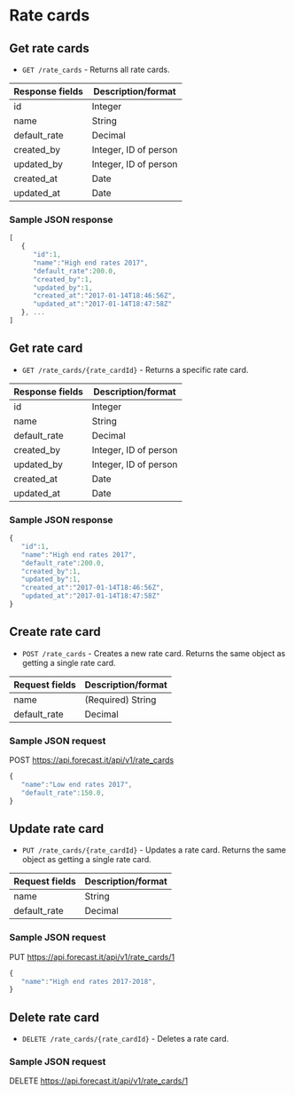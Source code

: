 # Rate cards

## Get rate cards

* `GET /rate_cards` - Returns all rate cards.

|Response fields | Description/format|
|------------ | -------------|
|id | Integer|
|name | String|
|default_rate | Decimal|
|created_by | Integer, ID of person|
|updated_by | Integer, ID of person|
|created_at | Date|
|updated_at | Date|

### Sample JSON response
```javascript
[
   {
      "id":1,
      "name":"High end rates 2017",
      "default_rate":200.0,
      "created_by":1,
      "updated_by":1,
      "created_at":"2017-01-14T18:46:56Z",
      "updated_at":"2017-01-14T18:47:58Z"
   }, ...
]
```

## Get rate card

* `GET /rate_cards/{rate_cardId}` - Returns a specific rate card.

|Response fields | Description/format|
|------------ | -------------|
|id | Integer|
|name | String|
|default_rate | Decimal|
|created_by | Integer, ID of person|
|updated_by | Integer, ID of person|
|created_at | Date|
|updated_at | Date|

### Sample JSON response
```javascript
{
   "id":1,
   "name":"High end rates 2017",
   "default_rate":200.0,
   "created_by":1,
   "updated_by":1,
   "created_at":"2017-01-14T18:46:56Z",
   "updated_at":"2017-01-14T18:47:58Z"
}
```

## Create rate card

* `POST /rate_cards` - Creates a new rate card. Returns the same object as getting a single rate card.

|Request fields | Description/format|
|------------ | -------------|
|name | (Required) String|
|default_rate | Decimal|

### Sample JSON request
POST https://api.forecast.it/api/v1/rate_cards

```javascript
{
   "name":"Low end rates 2017",
   "default_rate":150.0,
}
```

## Update rate card

* `PUT /rate_cards/{rate_cardId}` - Updates a rate card. Returns the same object as getting a single rate card.

|Request fields | Description/format|
|------------ | -------------|
|name | String|
|default_rate | Decimal|

### Sample JSON request
PUT https://api.forecast.it/api/v1/rate_cards/1

```javascript
{
   "name":"High end rates 2017-2018",
}
```

## Delete rate card

* `DELETE /rate_cards/{rate_cardId}` - Deletes a rate card.

### Sample JSON request
DELETE https://api.forecast.it/api/v1/rate_cards/1